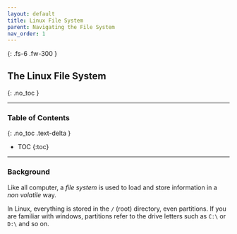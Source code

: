 ```yaml
---
layout: default
title: Linux File System
parent: Navigating the File System
nav_order: 1
---
```


{: .fs-6 .fw-300 }

## The Linux File System
{: .no_toc }

---

### Table of Contents
{: .no_toc .text-delta }
* TOC
{:toc}

---

### Background

Like all computer, a _file system_ is used to load and store information in a _non volatile_ way.

In Linux, everything is stored in the `/` (root) directory, even partitions. If you are familiar with windows, partitions refer to the drive letters such as `C:\` or `D:\` and so on.